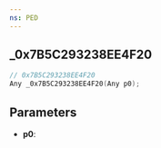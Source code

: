 ```yaml
---
ns: PED
---
```

## _0x7B5C293238EE4F20

```c
// 0x7B5C293238EE4F20
Any _0x7B5C293238EE4F20(Any p0);
```

## Parameters
* **p0**:
